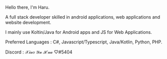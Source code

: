 Hello there, I'm Haru.

A full stack developer skilled in android applications, web applications and website development. 

I mainly use Koltin/Java for Android apps and JS for Web Applications.

Preferred Languages : C#, Javascript/Typescript, Java/Kotlin, Python, PHP.

Discord : 𝒳𝒾𝒶𝑜 𝒴𝓊 ℋ𝓊𝒶 ♡#5404
